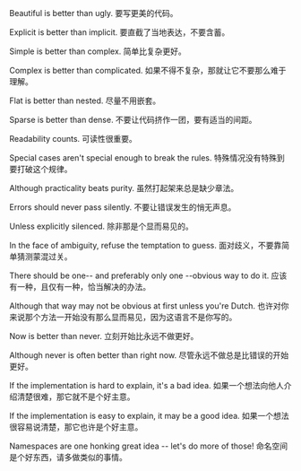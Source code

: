 Beautiful is better than ugly.
要写更美的代码。

Explicit is better than implicit.
要直截了当地表达，不要含蓄。

Simple is better than complex.
简单比复杂更好。

Complex is better than complicated.
如果不得不复杂，那就让它不要那么难于理解。

Flat is better than nested.
尽量不用嵌套。

Sparse is better than dense.
不要让代码挤作一团，要有适当的间距。

Readability counts.
可读性很重要。

Special cases aren't special enough to break the rules.
特殊情况没有特殊到要打破这个规律。

Although practicality beats purity.
虽然打起架来总是缺少章法。

Errors should never pass silently.
不要让错误发生的悄无声息。

Unless explicitly silenced.
除非那是个显而易见的。

In the face of ambiguity, refuse the temptation to guess.
面对歧义，不要靠简单猜测蒙混过关。

There should be one-- and preferably only one --obvious way to do it.
应该有一种，且仅有一种，恰当解决的办法。

Although that way may not be obvious at first unless you're Dutch.
也许对你来说那个方法一开始没有那么显而易见，因为这语言不是你写的。

Now is better than never.
立刻开始比永远不做更好。

Although never is often better than right now.
尽管永远不做总是比错误的开始更好。

If the implementation is hard to explain, it's a bad idea.
如果一个想法向他人介绍清楚很难，那它就不是个好主意。

If the implementation is easy to explain, it may be a good idea.
如果一个想法很容易说清楚，那它也许是个好主意。

Namespaces are one honking great idea -- let's do more of those!
命名空间是个好东西，请多做类似的事情。